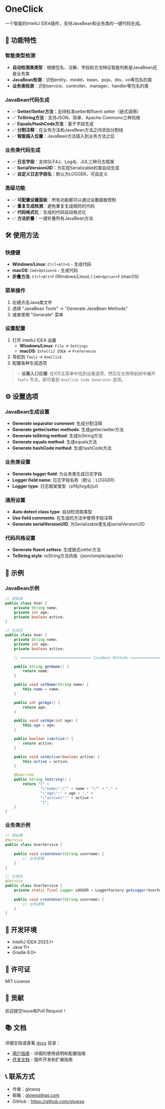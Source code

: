 # OneClick

一个智能的IntelliJ IDEA插件，支持JavaBean和业务类的一键代码生成。

## 🚀 功能特性

### 智能类型检测
- **自动检测类类型**：根据包名、注解、字段和方法特征智能判断是JavaBean还是业务类
- **JavaBean检测**：识别entity、model、bean、pojo、dto、vo等包名的类
- **业务类检测**：识别service、controller、manager、handler等包名的类

### JavaBean代码生成
- ✅ **Getter/Setter方法**：支持标准setter和fluent setter（链式调用）
- ✅ **ToString方法**：支持JSON、简单、Apache Commons三种风格
- ✅ **Equals/HashCode方法**：基于字段生成
- ✅ **分割注释**：在业务方法和JavaBean方法之间添加分割线
- ✅ **智能插入位置**：JavaBean方法插入到业务方法之后

### 业务类代码生成
- ✅ **日志字段**：支持SLF4J、Log4j、JUL三种日志框架
- ✅ **SerialVersionUID**：为实现Serializable的类自动生成
- ✅ **自定义日志字段名**：默认为LOGGER，可自定义

### 高级功能
- ✅ **可配置设置面板**：所有功能都可以通过设置面板控制
- ✅ **重复生成检测**：避免重复生成相同的代码
- ✅ **代码格式化**：生成的代码自动格式化
- ✅ **方法折叠**：一键折叠所有JavaBean方法

## 🛠️ 使用方法

### 快捷键
- **Windows/Linux**: `Ctrl+Alt+G` - 生成代码
- **macOS**: `Cmd+Option+G` - 生成代码
- **折叠方法**: `Ctrl+Alt+F` (Windows/Linux) / `Cmd+Option+F` (macOS)

### 菜单操作
1. 右键点击Java类文件
2. 选择 "JavaBean Tools" → "Generate JavaBean Methods"
3. 或者使用 "Generate" 菜单

### 设置配置
1. 打开 IntelliJ IDEA 设置
   - **Windows/Linux**: `File` → `Settings`
   - **macOS**: `IntelliJ IDEA` → `Preferences`
2. 导航到 `Tools` → `OneClick`
3. 配置各种生成选项

> 💡 **设置入口位置**: 在IDE主菜单中找到设置选项，然后在左侧导航树中展开 `Tools` 节点，即可看到 `OneClick Code Generator` 选项。

## ⚙️ 设置选项

### JavaBean生成设置
- **Generate separator comment**: 生成分割注释
- **Generate getter/setter methods**: 生成getter/setter方法
- **Generate toString method**: 生成toString方法
- **Generate equals method**: 生成equals方法
- **Generate hashCode method**: 生成hashCode方法

### 业务类设置
- **Generate logger field**: 为业务类生成日志字段
- **Logger field name**: 日志字段名称（默认：LOGGER）
- **Logger type**: 日志框架类型（slf4j/log4j/jul）

### 通用设置
- **Auto detect class type**: 自动检测类类型
- **Use field comments**: 在生成的方法中使用字段注释
- **Generate serialVersionUID**: 为Serializable类生成serialVersionUID

### 代码风格设置
- **Generate fluent setters**: 生成链式setter方法
- **ToString style**: toString方法风格（json/simple/apache）

## 📝 示例

### JavaBean示例

```java
// 原始类
public class User {
    private String name;
    private int age;
    private boolean active;
}

// 生成后
public class User {
    private String name;
    private int age;
    private boolean active;

    // ================================ JavaBean Methods ================================

    public String getName() {
        return name;
    }

    public void setName(String name) {
        this.name = name;
    }

    public int getAge() {
        return age;
    }

    public void setAge(int age) {
        this.age = age;
    }

    public boolean isActive() {
        return active;
    }

    public void setActive(boolean active) {
        this.active = active;
    }

    @Override
    public String toString() {
        return "{" +
                "\"name\":\"" + name + "\"" + "," +
                "\"age\":" + age + "," +
                "\"active\":" + active +
                "}";
    }
}
```

### 业务类示例

```java
// 原始类
@Service
public class UserService {
    
    public void createUser(String username) {
        // 业务逻辑
    }
}

// 生成后
@Service
public class UserService {
    private static final Logger LOGGER = LoggerFactory.getLogger(UserService.class);
    
    public void createUser(String username) {
        // 业务逻辑
    }
}
```

## 🔧 开发环境

- IntelliJ IDEA 2023.1+
- Java 11+
- Gradle 8.0+

## 📄 许可证

MIT License

## 🤝 贡献

欢迎提交Issue和Pull Request！

## 📚 文档

详细文档请查看 [docs](./docs/) 目录：
- [用户指南](./docs/USER_GUIDE.md) - 详细的使用说明和配置指南
- [开发文档](./docs/DEVELOPMENT.md) - 插件开发和扩展指南

## 📞 联系方式

- 作者：glowxq
- 邮箱：glowxq@qq.com
- GitHub：https://github.com/glowxq
